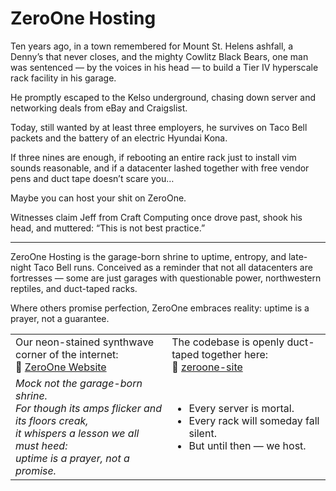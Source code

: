 # ZeroOne Hosting  

Ten years ago, in a town remembered for Mount St. Helens ashfall, a Denny’s that never closes, and the mighty Cowlitz Black Bears, one man was sentenced — by the voices in his head — to build a Tier IV hyperscale rack facility in his garage.

He promptly escaped to the Kelso underground, chasing down server and networking deals from eBay and Craigslist.

Today, still wanted by at least three employers, he survives on Taco Bell packets and the battery of an electric Hyundai Kona.

If three nines are enough, if rebooting an entire rack just to install vim sounds reasonable, and if a datacenter lashed together with free vendor pens and duct tape doesn’t scare you…

Maybe you can host your shit on ZeroOne.

Witnesses claim Jeff from Craft Computing once drove past, shook his head, and muttered: “This is not best practice.”

---

ZeroOne Hosting is the garage-born shrine to uptime, entropy, and late-night Taco Bell runs. Conceived as a reminder that not all datacenters are fortresses — some are just garages with questionable power, northwestern reptiles, and duct-taped racks.  

Where others promise perfection, ZeroOne embraces reality: uptime is a prayer, not a guarantee.  


|  |  |
| --- | --- |
| Our neon-stained synthwave corner of the internet:<br>🔗 [ZeroOne Website](https://zeroone.traefikturkey.com/) | The codebase is openly duct-taped together here:<br>🔗 [zeroone-site](https://github.com/ZeroOne-Hosting/zeroone-site) |
| <em>Mock not the garage-born shrine.<br>For though its amps flicker and its floors creak,<br>it whispers a lesson we all must heed:<br>uptime is a prayer, not a promise.</em> | <ul><li>Every server is mortal.</li><li>Every rack will someday fall silent.</li><li>But until then — we host.</li></ul> |
